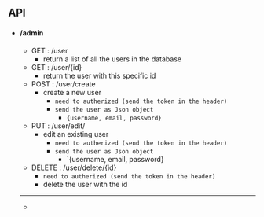 ## API

- #### /admin

  - GET : /user
    - return a list of all the users in the database
  - GET : /user/{id}
    - return the user with this specific  id
  - POST : /user/create
    - create a new user
      - `need to autherized (send the token in the header)`
      - `send the user as Json object`
        - `{username, email, password}`
  - PUT : /user/edit/
    - edit an existing user
      - `need to autherized (send the token in the header)`
      - `send the user as Json object`
        - `{username, email, password}
  - DELETE : /user/delete/{id}
    - `need to autherized (send the token in the header)`
    - delete the user with the id 

  ------

  - 